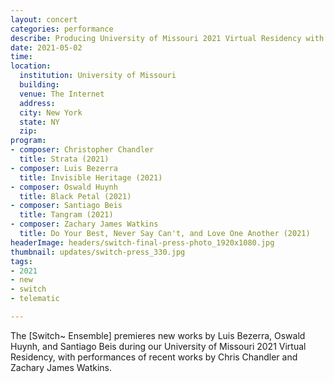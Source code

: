 ```yaml
---
layout: concert
categories: performance
describe: Producing University of Missouri 2021 Virtual Residency with the [Switch~ Ensemble].
date: 2021-05-02
time:
location:
  institution: University of Missouri
  building:
  venue: The Internet
  address:
  city: New York
  state: NY
  zip:
program:
- composer: Christopher Chandler
  title: Strata (2021)
- composer: Luis Bezerra
  title: Invisible Heritage (2021)
- composer: Oswald Huynh
  title: Black Petal (2021)  
- composer: Santiago Beis
  title: Tangram (2021)
- composer: Zachary James Watkins
  title: Do Your Best, Never Say Can't, and Love One Another (2021)
headerImage: headers/switch-final-press-photo_1920x1080.jpg
thumbnail: updates/switch-press_330.jpg
tags:
- 2021
- new
- switch
- telematic

---
```


The [Switch~ Ensemble] premieres new works by Luis Bezerra, Oswald Huynh, and Santiago Beis during our University of Missouri 2021 Virtual Residency, with performances of recent works by Chris Chandler and Zachary James Watkins.
